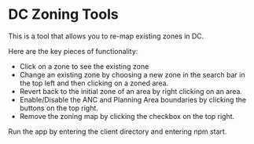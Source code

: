 # DC Zoning Tools
This is a tool that allows you to re-map existing zones in DC. 

Here are the key pieces of functionality:
* Click on a zone to see the existing zone
* Change an existing zone by choosing a new zone in the search bar in the top left and then clicking on a zoned area.
* Revert back to the initial zone of an area by right clicking on an area.
* Enable/Disable the ANC and Planning Area boundaries by clicking the buttons on the top right.
* Remove the zoning map by clicking the checkbox on the top right.

Run the app by entering the client directory and entering npm start.